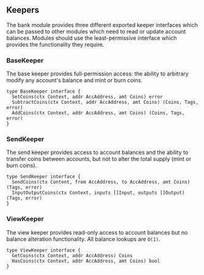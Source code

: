 ## Keepers

The bank module provides three different exported keeper interfaces which can be passed to other modules which need to read or update account balances. Modules should use the least-permissive interface which provides the functionality they require.

### BaseKeeper

The base keeper provides full-permission access: the ability to arbitrary modify any account's balance and mint or burn coins.

```golang
type BaseKeeper interface {
  SetCoins(ctx Context, addr AccAddress, amt Coins) error
  SubtractCoins(ctx Context, addr AccAddress, amt Coins) (Coins, Tags, error)
  AddCoins(ctx Context, addr AccAddress, amt Coins) (Coins, Tags, error)
}
```

### SendKeeper

The send keeper provides access to account balances and the ability to transfer coins between accounts, but not to alter the total supply (mint or burn coins).

```golang
type SendKeeper interface {
  SendCoins(ctx Content, from AccAddress, to AccAddress, amt Coins) (Tags, error)
  InputOutputCoins(ctx Context, inputs []Input, outputs []Output) (Tags, error)
}
```

### ViewKeeper

The view keeper provides read-only access to account balances but no balance alteration functionality. All balance lookups are `O(1)`.

```golang
type ViewKeeper interface {
  GetCoins(ctx Context, addr AccAddress) Coins
  HasCoins(ctx Context, addr AccAddress, amt Coins) bool
}
```
